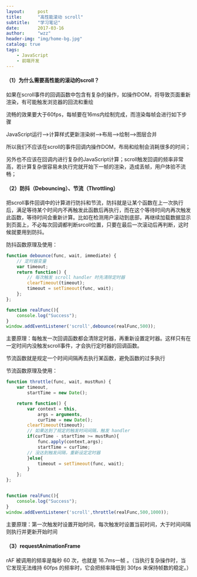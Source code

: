 ```yaml
---
layout:     post
title:      "高性能滚动 scroll"
subtitle:   "学习笔记"
date:       2017-03-16
author:     "wzz"
header-img: "img/home-bg.jpg"
catalog: true
tags:
    - JavaScript
    - 前端开发
---
```



#### （1）为什么需要高性能的滚动的scroll？

如果在scroll事件的回调函数中包含有复杂的操作，如操作DOM，将导致页面重新渲染，有可能触发浏览器的回流和重绘

流畅的效果要大于60fps，每帧要在16ms内绘制完成，而渲染每帧会进行如下步骤

JavaScript运行-->计算样式更新渲染树-->布局-->绘制-->图层合并

所以我们不应该在scroll的事件回调内操作DOM，布局和绘制会消耗很多的时间；

另外也不应该在回调内进行复杂的JavaScript计算；scroll触发回调的频率非常高，若计算复杂很容易未执行完就开始下一帧的渲染，造成丢帧，用户体验不流畅；


#### （2）防抖（Debouncing）、节流（Throttling）

把scroll事件回调中的计算进行防抖和节流，防抖就是让某个函数在上一次执行后，满足等待某个时间内不再触发此函数后再执行，而在这个等待时间内再次触发此函数，等待时间会重新计算。比如在检测用户滚动到底部，再继续加载数据显示到页面上，不必每次回调都判断srcoll位置，只要在最后一次滚动后再判断，这时候就要用到防抖。

防抖函数原理及使用：

```js
function debounce(func, wait, immediate) {
    // 定时器变量
    var timeout;
    return function() {
        // 每次触发 scroll handler 时先清除定时器
        clearTimeout(timeout);
        timeout = setTimeout(func, wait);
    };
};

function realFunc(){
    console.log("Success");
}
window.addEventListener('scroll',debounce(realFunc,500));
```

主要原理：每触发一次回调函数都会清除定时器，再重新设置定时器。这样只有在一定时间内没触发scroll事件，才会执行定时器的回调函数。

节流函数就是规定一个时间间隔再去执行某函数，避免函数的过多执行

节流函数原理及使用：

```js
function throttle(func, wait, mustRun) {
    var timeout,
        startTime = new Date();

    return function() {
        var context = this,
            args = arguments,
            curTime = new Date();
        clearTimeout(timeout);
        // 如果达到了规定的触发时间间隔，触发 handler
        if(curTime - startTime >= mustRun){
            func.apply(context,args);
            startTime = curTime;
        // 没达到触发间隔，重新设定定时器
        }else{
            timeout = setTimeout(func, wait);
        }
    };
};


function realFunc(){
    console.log("Success");
}
window.addEventListener('scroll',throttle(realFunc,500,1000));
```

主要原理：第一次触发时设置开始时间，每次触发时设置当前时间，大于时间间隔则执行并更新开始时间


#### （3）requestAnimationFrame

rAF 被调用的频率是每秒 60 次，也就是 16.7ms一帧 。（当执行复杂操作时，当它发现无法维持 60fps 的频率时，它会把频率降低到 30fps 来保持帧数的稳定。）
